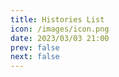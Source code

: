 ```yaml
---
title: Histories List
icon: /images/icon.png
date: 2023/03/03 21:00
prev: false
next: false
---
```


<script setup>
import Histories from '.vitepress/theme/components/Histories.vue';
</script>

<Histories />
